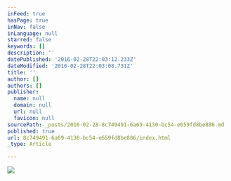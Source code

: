 ```yaml
---
inFeed: true
hasPage: true
inNav: false
inLanguage: null
starred: false
keywords: []
description: ''
datePublished: '2016-02-28T22:03:12.233Z'
dateModified: '2016-02-28T22:03:08.731Z'
title: ''
author: []
authors: []
publisher:
  name: null
  domain: null
  url: null
  favicon: null
sourcePath: _posts/2016-02-28-8c749491-6a69-4130-bc54-e659fd8be886.md
published: true
url: 8c749491-6a69-4130-bc54-e659fd8be886/index.html
_type: Article

---
```

![](https://the-grid-user-content.s3-us-west-2.amazonaws.com/59757902-79d6-4b18-a4ba-fd5436d01499.jpg)